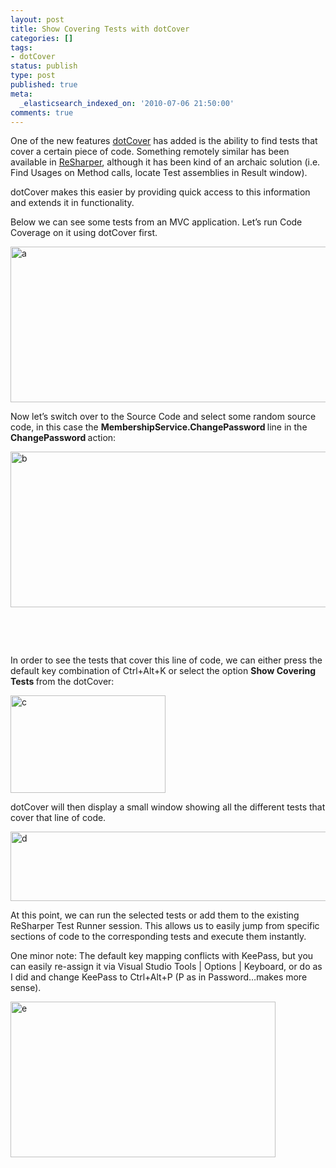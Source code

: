 ```yaml
---
layout: post
title: Show Covering Tests with dotCover
categories: []
tags:
- dotCover
status: publish
type: post
published: true
meta:
  _elasticsearch_indexed_on: '2010-07-06 21:50:00'
comments: true
---
```

<p>One of the new features <a href="http://www.jetbrains.com/dotcover">dotCover</a> has added is the ability to find tests that cover a certain piece of code. Something remotely similar has been available in <a href="http://www.jetbrains.com/resharper">ReSharper</a>, although it has been kind of an archaic solution (i.e. Find Usages on Method calls, locate Test assemblies in Result window).</p> <p>dotCover makes this easier by providing quick access to this information and extends it in functionality.</p> <p>Below we can see some tests from an MVC application. Let’s run Code Coverage on it using dotCover first.</p> <p><a href="http://hhariri.files.wordpress.com/2010/11/a2.png"><img style="border-bottom:0;border-left:0;display:inline;border-top:0;border-right:0;" title="a" border="0" alt="a" src="http://hhariri.files.wordpress.com/2010/11/a_thumb2.png" width="520" height="249"></a> </p> <p>Now let’s switch over to the Source Code and select some random source code, in this case the <strong>MembershipService.ChangePassword </strong>line in the <strong>ChangePassword </strong>action:</p> <p><a href="http://hhariri.files.wordpress.com/2010/11/b2.png"><img style="border-bottom:0;border-left:0;display:inline;border-top:0;border-right:0;" title="b" border="0" alt="b" src="http://hhariri.files.wordpress.com/2010/11/b_thumb2.png" width="550" height="249"></a> </p> <p>&nbsp;</p> <p>&nbsp;</p> <p>In order to see the tests that cover this line of code, we can either press the default key combination of Ctrl+Alt+K or select the option <strong>Show Covering Tests </strong>from the dotCover:</p> <p><a href="http://hhariri.files.wordpress.com/2010/11/c2.png"><img style="border-bottom:0;border-left:0;display:inline;border-top:0;border-right:0;" title="c" border="0" alt="c" src="http://hhariri.files.wordpress.com/2010/11/c_thumb2.png" width="248" height="156"></a> </p> <p>dotCover will then display a small window showing all the different tests that cover that line of code.</p> <p><a href="http://hhariri.files.wordpress.com/2010/11/d2.png"><img style="border-bottom:0;border-left:0;display:inline;border-top:0;border-right:0;" title="d" border="0" alt="d" src="http://hhariri.files.wordpress.com/2010/11/d_thumb2.png" width="612" height="111"></a> </p> <p>At this point, we can run the selected tests or add them to the existing ReSharper Test Runner session. This allows us to easily jump from specific sections of code to the corresponding tests and execute them instantly.</p> <p>One minor note: The default key mapping conflicts with KeePass, but you can easily re-assign it via Visual Studio Tools | Options | Keyboard, or do as I did and change KeePass to Ctrl+Alt+P (P as in Password…makes more sense).</p> <p><a href="http://hhariri.files.wordpress.com/2010/11/e2.png"><img style="border-bottom:0;border-left:0;display:inline;border-top:0;border-right:0;" title="e" border="0" alt="e" src="http://hhariri.files.wordpress.com/2010/11/e_thumb2.png" width="424" height="249"></a></p>
